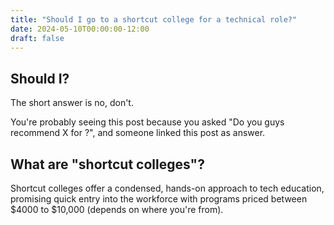 ```yaml
---
title: "Should I go to a shortcut college for a technical role?"
date: 2024-05-10T00:00:00-12:00
draft: false
---
```


## Should I?
The short answer is no, don't.

You're probably seeing this post because you asked "Do you guys recommend X for <insert high-tech role name>?", and someone linked this post as answer.

## What are "shortcut colleges"?
Shortcut colleges offer a condensed, hands-on approach to tech education, promising quick entry into the workforce with programs priced between $4000 to $10,000 (depends on where you're from).
